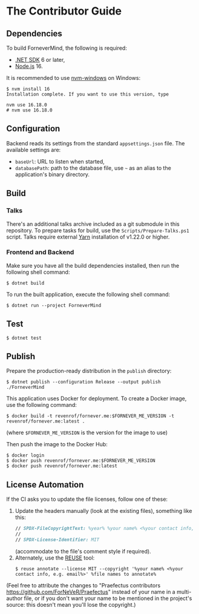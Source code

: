 <!--
SPDX-FileCopyrightText: 2024-2025 Friedrich von Never <friedrich@fornever.me>

SPDX-License-Identifier: MIT
-->

The Contributor Guide
=====================

Dependencies
------------

To build ForneverMind, the following is required:
- [.NET SDK][dotnet] 6 or later,
- [Node.js][node-js] 16.

It is recommended to use [nvm-windows][] on Windows:

```console
$ nvm install 16
Installation complete. If you want to use this version, type

nvm use 16.18.0
# nvm use 16.18.0
```

Configuration
-------------

Backend reads its settings from the standard `appsettings.json` file. The available settings are:

- `baseUrl`: URL to listen when started,
- `databasePath`: path to the database file, use `~` as an alias to the application's binary directory.

Build
-----

### Talks

There's an additional talks archive included as a git submodule in this
repository. To prepare tasks for build, use the `Scripts/Prepare-Talks.ps1`
script. Talks require external [Yarn][yarn] installation of v1.22.0 or higher.

### Frontend and Backend

Make sure you have all the build dependencies installed, then run the following shell command:

```console
$ dotnet build
```

To run the built application, execute the following shell command:

```console
$ dotnet run --project ForneverMind
```

Test
----

```console
$ dotnet test
```

Publish
-------

Prepare the production-ready distribution in the `publish` directory:

```console
$ dotnet publish --configuration Release --output publish ./ForneverMind
```

This application uses Docker for deployment. To create a Docker image, use the
following command:

```console
$ docker build -t revenrof/fornever.me:$FORNEVER_ME_VERSION -t revenrof/fornever.me:latest .
```

(where `$FORNEVER_ME_VERSION` is the version for the image to use)

Then push the image to the Docker Hub:

```console
$ docker login
$ docker push revenrof/fornever.me:$FORNEVER_ME_VERSION
$ docker push revenrof/fornever.me:latest
```

License Automation
------------------
<!-- REUSE-IgnoreStart -->

If the CI asks you to update the file licenses, follow one of these:
1. Update the headers manually (look at the existing files), something like this:
   ```fsharp
   // SPDX-FileCopyrightText: %year% %your name% <%your contact info, e.g. email%>
   //
   // SPDX-License-Identifier: MIT
   ```
   (accommodate to the file's comment style if required).
2. Alternately, use the [REUSE][reuse] tool:
   ```console
   $ reuse annotate --license MIT --copyright '%your name% <%your contact info, e.g. email%>' %file names to annotate%
   ```
(Feel free to attribute the changes to "Praefectus contributors <https://github.com/ForNeVeR/Praefectus>"
instead of your name in a multi-author file,
or if you don't want your name to be mentioned in the project's source: this doesn't mean you'll lose the copyright.)

<!-- REUSE-IgnoreEnd -->

[dotnet]: https://dotnet.microsoft.com/
[node-js]: https://nodejs.org/
[nvm-windows]: https://github.com/coreybutler/nvm-windows
[reuse]: https://reuse.software/
[yarn]: https://yarnpkg.com/
